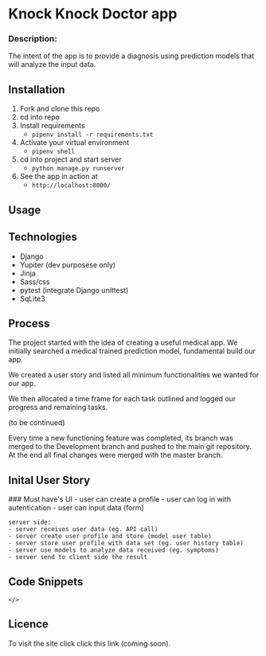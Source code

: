 # Knock Knock Doctor app

### Description:
The intent of the app is to provide a diagnosis using prediction models that will analyze the input data.


## Installation
1. Fork and clone this repo
2. cd into repo
3. Install requirements
   - `pipenv install -r requirements.txt`
4. Activate your virtual environment
   - `pipenv shell`
4. cd into project and start server
   - `python manage.py runserver` 
5. See the app in action at
   - `http://localhost:8000/`

## Usage 




## Technologies
  * Django
  * Yupiter (dev purposese only)
  * Jinja
  * Sass/css
  * pytest (integrate Django unittest)
  * SqLite3


## Process

The project started with the idea of creating a useful medical app. We initially searched a medical trained prediction model, fundamental build our app.

We created a user story and listed all minimum functionalities we wanted for our app.
 
We then allocated a time frame for each task outlined and logged our progress and remaining tasks.

(to be continued)

Every time a new functioning feature was completed, its branch was merged to the Development branch and pushed to the main git repository. At the end all final changes were merged with the master branch.

## Inital User Story

### Must have's 
    UI
    - user can create a profile 
    - user can log in with autentication
    - user can input data (form)
    
    server side:
    - server receives user data (eg. API call)
    - server create user profile and store (model user table)
    - server store user profile with data set (eg. user history table)
    - server use models to analyze data received (eg. symptoms)
    - server send to client side the result

## Code Snippets
```</>```

## Licence


To visit the site click click this link (coming soon).